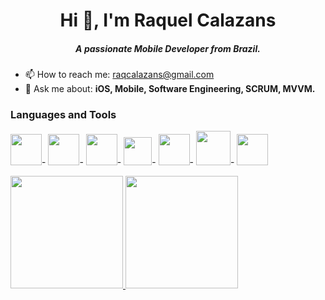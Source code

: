 <h1 align="center">Hi 👋, I'm Raquel Calazans</h1>
<h5 align="center">A passionate Mobile Developer from Brazil.</h5>

- 📫 How to reach me: raqcalazans@gmail.com  
- 💬 Ask me about: <b>iOS, Mobile, Software Engineering, SCRUM, MVVM.</b>

### Languages and Tools
<p align="left">
  <img height=50px src="https://cdn.jsdelivr.net/gh/devicons/devicon/icons/apple/apple-original.svg" />-
  <img height=50px src="https://cdn.jsdelivr.net/gh/devicons/devicon/icons/android/android-original.svg" />- 
  <img height=50px src="https://cdn.jsdelivr.net/gh/devicons/devicon/icons/swift/swift-original.svg" />-
  <img height=45px src="https://cdn.jsdelivr.net/gh/devicons/devicon/icons/kotlin/kotlin-original.svg" />-
  <img height=50px src="https://cdn.jsdelivr.net/gh/devicons/devicon/icons/flutter/flutter-original.svg" />-
  <img height=55px src="https://cdn.jsdelivr.net/gh/devicons/devicon/icons/xcode/xcode-original.svg" />-
  <img height=50px src="https://cdn.jsdelivr.net/gh/devicons/devicon/icons/androidstudio/androidstudio-original.svg" />
</p>

<div>
<a href="https://github.com/raqcalazans">
  <img loading="lazy" height="180em" src="https://github-readme-stats.vercel.app/api?username=raqcalazans&show_icons=true&theme=dracula&include_all_commits=true&count_private=true"/>
  <img loading="lazy" height="180em" src="https://github-readme-stats.vercel.app/api/top-langs/?username=raqcalazans&layout=compact&langs_count=7&theme=dracula"/>
</div>
